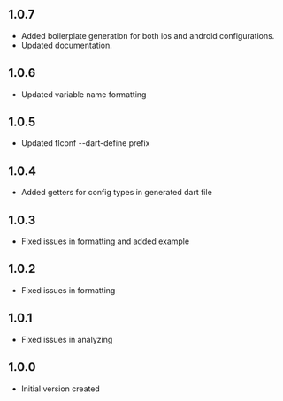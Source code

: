## 1.0.7

- Added boilerplate generation for both ios and android configurations.
- Updated documentation.

## 1.0.6

- Updated variable name formatting

## 1.0.5

- Updated flconf --dart-define prefix

## 1.0.4

- Added getters for config types in generated dart file

## 1.0.3

- Fixed issues in formatting and added example

## 1.0.2

- Fixed issues in formatting

## 1.0.1

- Fixed issues in analyzing

## 1.0.0

- Initial version created
